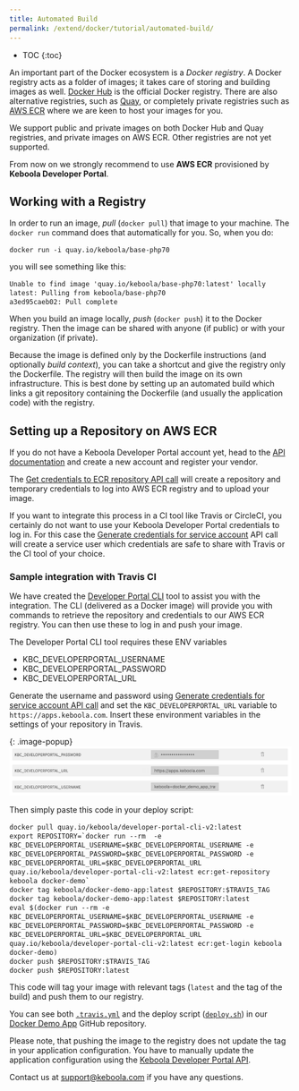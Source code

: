 ```yaml
---
title: Automated Build
permalink: /extend/docker/tutorial/automated-build/
---
```


* TOC
{:toc}

An important part of the Docker ecosystem is a *Docker registry*. A Docker registry acts as a folder of images; 
it takes care of storing and building images as well.
[Docker Hub](https://hub.docker.com/) is the official Docker registry. 
There are also alternative registries, such as [Quay](https://quay.io/), or completely private registries 
such as [AWS ECR](https://aws.amazon.com/ecr/) where we are keen to host your images for you.

We support public and private images on both Docker Hub and Quay registries, and private images on AWS ECR. Other registries are not yet supported. 

From now on we strongly recommend to use **AWS ECR** provisioned by **Keboola Developer Portal**.

## Working with a Registry
In order to run an image, *pull* (`docker pull`) that image to your machine. The `docker run` 
command does that automatically for you. So, when you do:

    docker run -i quay.io/keboola/base-php70
    
you will see something like this:

    Unable to find image 'quay.io/keboola/base-php70:latest' locally
    latest: Pulling from keboola/base-php70 
    a3ed95caeb02: Pull complete

When you build an image locally, *push* (`docker push`) it to the Docker registry. Then the
image can be shared with anyone (if public) or with your organization (if private). 

Because the image is defined only by the Dockerfile instructions (and optionally *build context*), you can take 
a shortcut and give the registry only the Dockerfile. The registry will then build the image on its own
infrastructure. This is best done by setting up an automated build which links a git repository 
containing the Dockerfile (and usually the application code) with the registry. 

## Setting up a Repository on AWS ECR

If you do not have a Keboola Developer Portal account yet, head to the [API documentation](http://docs.kebooladeveloperportal.apiary.io/#)
 and create a new account and register your vendor.
 
The [Get credentials to ECR repository API call](http://docs.kebooladeveloperportal.apiary.io/#reference/0/apps/get-credentials-to-ecr-repository)
will create a repository and temporary credentials to log into AWS ECR registry and to upload your image. 

If you want to integrate this process in a CI tool like Travis or CircleCI, you certainly do not want to use your Keboola Developer Portal 
 credentials to log in. For this case the [Generate credentials for service account](http://docs.kebooladeveloperportal.apiary.io/#reference/0/vendors/generate-credentials-for-service-account)
 API call will create a service user which credentials are safe to share with Travis or the CI tool of your choice.
 
### Sample integration with Travis CI

We have created the [Developer Portal CLI](https://github.com/keboola/developer-portal-cli-v2) tool to assist you with the integration. 
The CLI (delivered as a Docker image) will provide you with commands to retrieve the repository and credentials to our AWS ECR registry. 
You can then use these to log in and push your image. 

The Developer Portal CLI tool requires these ENV variables

 - KBC_DEVELOPERPORTAL_USERNAME
 - KBC_DEVELOPERPORTAL_PASSWORD
 - KBC_DEVELOPERPORTAL_URL
 
Generate the username and password using [Generate credentials for service account API call](http://docs.kebooladeveloperportal.apiary.io/#reference/0/vendors/generate-credentials-for-service-account) 
 and set the `KBC_DEVELOPERPORTAL_URL` variable to `https://apps.keboola.com`. Insert these environment variables in the settings of your repository in Travis.

{: .image-popup}
![Environment variables in Travis CI](/extend/docker/tutorial/travis-envs.png)

Then simply paste this code in your deploy script:

    docker pull quay.io/keboola/developer-portal-cli-v2:latest
    export REPOSITORY=`docker run --rm  -e KBC_DEVELOPERPORTAL_USERNAME=$KBC_DEVELOPERPORTAL_USERNAME -e KBC_DEVELOPERPORTAL_PASSWORD=$KBC_DEVELOPERPORTAL_PASSWORD -e KBC_DEVELOPERPORTAL_URL=$KBC_DEVELOPERPORTAL_URL quay.io/keboola/developer-portal-cli-v2:latest ecr:get-repository keboola docker-demo`
    docker tag keboola/docker-demo-app:latest $REPOSITORY:$TRAVIS_TAG
    docker tag keboola/docker-demo-app:latest $REPOSITORY:latest
    eval $(docker run --rm -e KBC_DEVELOPERPORTAL_USERNAME=$KBC_DEVELOPERPORTAL_USERNAME -e KBC_DEVELOPERPORTAL_PASSWORD=$KBC_DEVELOPERPORTAL_PASSWORD -e KBC_DEVELOPERPORTAL_URL=$KBC_DEVELOPERPORTAL_URL quay.io/keboola/developer-portal-cli-v2:latest ecr:get-login keboola docker-demo)
    docker push $REPOSITORY:$TRAVIS_TAG
    docker push $REPOSITORY:latest

This code will tag your image with relevant tags (`latest` and the tag of the build) and push them to our registry. 

You can see both [`.travis.yml`](https://github.com/keboola/docker-demo-app/blob/master/.travis.yml) and the deploy script ([`deploy.sh`](https://github.com/keboola/docker-demo-app/blob/master/deploy.sh)) 
in our [Docker Demo App](https://github.com/keboola/docker-demo-app) GitHub repository.

Please note, that pushing the image to the registry does not update the tag in your application configuration. You have 
to manually update the application configuration using the [Keboola Developer Portal API](http://docs.kebooladeveloperportal.apiary.io/).



Contact us at [support@keboola.com](mailto:support@keboola.com) if you have any questions.
